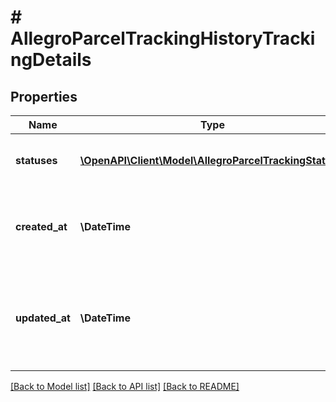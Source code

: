 # # AllegroParcelTrackingHistoryTrackingDetails

## Properties

Name | Type | Description | Notes
------------ | ------------- | ------------- | -------------
**statuses** | [**\OpenAPI\Client\Model\AllegroParcelTrackingStatus[]**](AllegroParcelTrackingStatus.md) | List of parcel shipping statuses |
**created_at** | **\DateTime** | The start time parcel tracking recording in ISO 8601 format |
**updated_at** | **\DateTime** | Time of registration of the last shipment status change in ISO 8601 format |

[[Back to Model list]](../../README.md#models) [[Back to API list]](../../README.md#endpoints) [[Back to README]](../../README.md)
